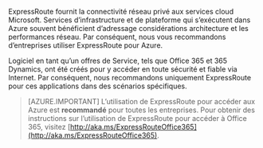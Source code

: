 ExpressRoute fournit la connectivité réseau privé aux services cloud Microsoft. Services d’infrastructure et de plateforme qui s’exécutent dans Azure souvent bénéficient d’adressage considérations architecture et les performances réseau. Par conséquent, nous vous recommandons d’entreprises utiliser ExpressRoute pour Azure.

Logiciel en tant qu’un offres de Service, tels que Office 365 et 365 Dynamics, ont été créés pour y accéder en toute sécurité et fiable via Internet.  Par conséquent, nous recommandons uniquement ExpressRoute pour ces applications dans des scénarios spécifiques.

> [AZURE.IMPORTANT]
> L’utilisation de ExpressRoute pour accéder aux Azure est **recommandé** pour toutes les entreprises. Pour obtenir des instructions sur l’utilisation de ExpressRoute pour accéder à Office 365, visitez [http://aka.ms/ExpressRouteOffice365](http://aka.ms/ExpressRouteOffice365).